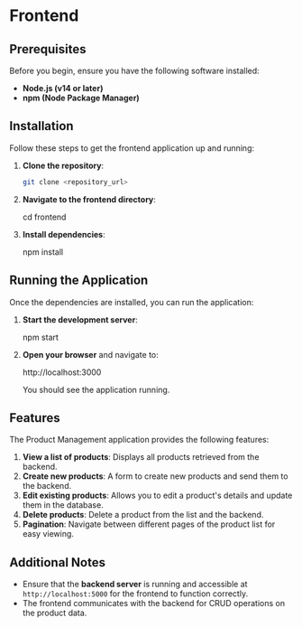 
#  Frontend

## Prerequisites

Before you begin, ensure you have the following software installed:

- **Node.js (v14 or later)**
- **npm (Node Package Manager)**

## Installation

Follow these steps to get the frontend application up and running:

1. **Clone the repository**:

   ```bash
   git clone <repository_url>
   ```

2. **Navigate to the frontend directory**:


   cd frontend
  

3. **Install dependencies**:

   npm install
   

## Running the Application

Once the dependencies are installed, you can run the application:

1. **Start the development server**:

   
   npm start
   

2. **Open your browser** and navigate to:

   
   http://localhost:3000
   

   You should see the application running.

## Features

The Product Management application provides the following features:

1. **View a list of products**: Displays all products retrieved from the backend.
2. **Create new products**: A form to create new products and send them to the backend.
3. **Edit existing products**: Allows you to edit a product's details and update them in the database.
4. **Delete products**: Delete a product from the list and the backend.
5. **Pagination**: Navigate between different pages of the product list for easy viewing.

## Additional Notes

- Ensure that the **backend server** is running and accessible at `http://localhost:5000` for the frontend to function correctly.
- The frontend communicates with the backend for CRUD operations on the product data.

